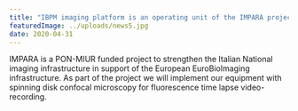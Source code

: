 ```yaml
---
title: "IBPM imaging platform is an operating unit of the IMPARA project: Imaging from molecules to preclinic"
featuredImage: ../uploads/news5.jpg
date: 2020-04-31
---
```


IMPARA is a PON-MIUR funded project to strengthen the Italian National imaging infrastructure in support of the European EuroBioImaging infrastructure. As part of the project we will implement our equipment with spinning disk confocal microscopy for fluorescence time lapse video-recording.
